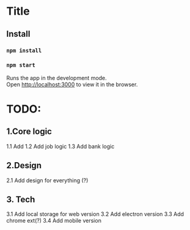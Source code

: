 # Title

## Install 

### `npm install`
### `npm start`

Runs the app in the development mode.\
Open [http://localhost:3000](http://localhost:3000) to view it in the browser.


# TODO:

## 1.Core logic
1.1 Add
1.2 Add job logic
1.3 Add bank logic
## 2.Design
2.1 Add design for everything (?)
## 3. Tech
3.1 Add local storage for web version 
3.2 Add electron version
3.3 Add chrome ext(?)
3.4 Add mobile version

